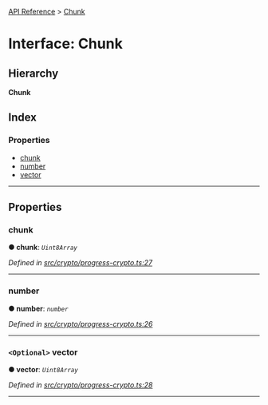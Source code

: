 [API Reference](../README.md) > [Chunk](../interfaces/chunk.md)

# Interface: Chunk

## Hierarchy

**Chunk**

## Index

### Properties

* [chunk](chunk.md#chunk-1)
* [number](chunk.md#number)
* [vector](chunk.md#vector)

---

## Properties

<a id="chunk-1"></a>

###  chunk

**● chunk**: *`Uint8Array`*

*Defined in [src/crypto/progress-crypto.ts:27](https://github.com/repux/repux-lib/blob/7e923cd/src/crypto/progress-crypto.ts#L27)*

___
<a id="number"></a>

###  number

**● number**: *`number`*

*Defined in [src/crypto/progress-crypto.ts:26](https://github.com/repux/repux-lib/blob/7e923cd/src/crypto/progress-crypto.ts#L26)*

___
<a id="vector"></a>

### `<Optional>` vector

**● vector**: *`Uint8Array`*

*Defined in [src/crypto/progress-crypto.ts:28](https://github.com/repux/repux-lib/blob/7e923cd/src/crypto/progress-crypto.ts#L28)*

___

